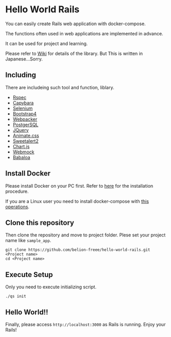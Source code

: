 # Hello World Rails
You can easily create Rails web application with docker-compose.

The functions often used in web applications are implemented in advance.

It can be used for project and learning.

Please refer to [Wiki](https://github.com/belion-freee/hello-world-rails/wiki/Development-Wiki) for details of the library. But This is written in Japanese...Sorry.

## Including
There are includeing such tool and function, liblary.

- [Rspec](http://rspec.info/)
- [Capybara](https://github.com/teamcapybara/capybara)
- [Selenium](https://github.com/SeleniumHQ/selenium)
- [Bootstrap4](https://getbootstrap.com/)
- [Webpacker](https://github.com/rails/webpacker)
- [PostgerSQL](https://www.postgresql.org/)
- [JQuery](https://jquery.com/)
- [Animate.css](https://daneden.github.io/animate.css/)
- [Sweetalert2](https://sweetalert2.github.io/)
- [Chart.js](https://www.chartjs.org/)
- [Webmock](https://github.com/bblimke/webmock)
- [Babaloa](https://github.com/belion-freee/babaloa)

## Install Docker
Please install Docker on your PC first.
Refer to [here](https://docs.docker.com/install/) for the installation procedure.

If you are a Linux user you need to install docker-compose with [this operations](https://docs.docker.com/compose/install/#install-compose).

## Clone this repository
Then clone the repository and move to project folder.
Plese set your project name like `sample_app`.

```
git clone https://github.com/belion-freee/hello-world-rails.git <Project name>
cd <Project name>
```

## Execute Setup
Only you need to execute initializing script.

```
./qs init
```

## Hello World!!
Finally, please access `http://localhost:3000` as Rails is running.
Enjoy your Rails!
